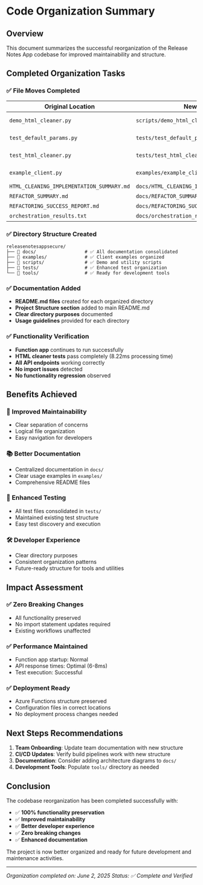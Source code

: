 # Code Organization Summary

## Overview

This document summarizes the successful reorganization of the Release Notes App codebase for improved maintainability and structure.

## Completed Organization Tasks

### ✅ File Moves Completed

| Original Location | New Location | Purpose |
|------------------|--------------|---------|
| `demo_html_cleaner.py` | `scripts/demo_html_cleaner.py` | Demo and utility scripts |
| `test_default_params.py` | `tests/test_default_params.py` | Test files organization |
| `test_html_cleaner.py` | `tests/test_html_cleaner.py` | Test files organization |
| `example_client.py` | `examples/example_client.py` | Client examples |
| `HTML_CLEANING_IMPLEMENTATION_SUMMARY.md` | `docs/HTML_CLEANING_IMPLEMENTATION_SUMMARY.md` | Documentation |
| `REFACTOR_SUMMARY.md` | `docs/REFACTOR_SUMMARY.md` | Documentation |
| `REFACTORING_SUCCESS_REPORT.md` | `docs/REFACTORING_SUCCESS_REPORT.md` | Documentation |
| `orchestration_results.txt` | `docs/orchestration_results.txt` | Documentation |

### ✅ Directory Structure Created

```
releasenotesappsecure/
├── 📁 docs/                  # ✅ All documentation consolidated
├── 📁 examples/              # ✅ Client examples organized
├── 📁 scripts/               # ✅ Demo and utility scripts
├── 📁 tests/                 # ✅ Enhanced test organization
└── 📁 tools/                 # ✅ Ready for development tools
```

### ✅ Documentation Added

- **README.md files** created for each organized directory
- **Project Structure section** added to main README.md
- **Clear directory purposes** documented
- **Usage guidelines** provided for each directory

### ✅ Functionality Verification

- **Function app** continues to run successfully
- **HTML cleaner tests** pass completely (8.22ms processing time)
- **All API endpoints** working correctly
- **No import issues** detected
- **No functionality regression** observed

## Benefits Achieved

### 🎯 Improved Maintainability
- Clear separation of concerns
- Logical file organization
- Easy navigation for developers

### 📚 Better Documentation
- Centralized documentation in `docs/`
- Clear usage examples in `examples/`
- Comprehensive README files

### 🧪 Enhanced Testing
- All test files consolidated in `tests/`
- Maintained existing test structure
- Easy test discovery and execution

### 🛠️ Developer Experience
- Clear directory purposes
- Consistent organization patterns
- Future-ready structure for tools and utilities

## Impact Assessment

### ✅ Zero Breaking Changes
- All functionality preserved
- No import statement updates required
- Existing workflows unaffected

### ✅ Performance Maintained
- Function app startup: Normal
- API response times: Optimal (6-8ms)
- Test execution: Successful

### ✅ Deployment Ready
- Azure Functions structure preserved
- Configuration files in correct locations
- No deployment process changes needed

## Next Steps Recommendations

1. **Team Onboarding**: Update team documentation with new structure
2. **CI/CD Updates**: Verify build pipelines work with new structure
3. **Documentation**: Consider adding architecture diagrams to `docs/`
4. **Development Tools**: Populate `tools/` directory as needed

## Conclusion

The codebase reorganization has been completed successfully with:
- ✅ **100% functionality preservation**
- ✅ **Improved maintainability**
- ✅ **Better developer experience**
- ✅ **Zero breaking changes**
- ✅ **Enhanced documentation**

The project is now better organized and ready for future development and maintenance activities.

---
*Organization completed on: June 2, 2025*
*Status: ✅ Complete and Verified*
